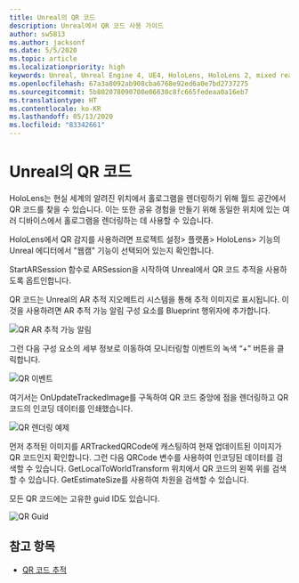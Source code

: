 ```yaml
---
title: Unreal의 QR 코드
description: Unreal에서 QR 코드 사용 가이드
author: sw5813
ms.author: jacksonf
ms.date: 5/5/2020
ms.topic: article
ms.localizationpriority: high
keywords: Unreal, Unreal Engine 4, UE4, HoloLens, HoloLens 2, mixed reality, 개발, 기능, 설명서, 가이드, 홀로그램, qr 코드
ms.openlocfilehash: 67a3a8092ab908cba6768e92ed6a0e7bd2737275
ms.sourcegitcommit: 5b802078090700e06630c8fc665fedeaa0a16eb7
ms.translationtype: HT
ms.contentlocale: ko-KR
ms.lasthandoff: 05/13/2020
ms.locfileid: "83342661"
---
```

# <a name="qr-codes-in-unreal"></a>Unreal의 QR 코드

HoloLens는 현실 세계의 알려진 위치에서 홀로그램을 렌더링하기 위해 월드 공간에서 QR 코드를 찾을 수 있습니다.  이는 또한 공유 경험을 만들기 위해 동일한 위치에 있는 여러 디바이스에서 홀로그램을 렌더링하는 데 사용할 수 있습니다. 

HoloLens에서 QR 감지를 사용하려면 프로젝트 설정> 플랫폼> HoloLens> 기능의 Unreal 에디터에서 "웹캠" 기능이 선택되어 있는지 확인합니다.  

StartARSession 함수로 ARSession을 시작하여 Unreal에서 QR 코드 추적을 사용하도록 옵트인합니다. 

QR 코드는 Unreal의 AR 추적 지오메트리 시스템을 통해 추적 이미지로 표시됩니다.  이것을 사용하려면 AR 추적 가능 알림 구성 요소를 Blueprint 행위자에 추가합니다. 

![QR AR 추적 가능 알림](images/unreal-spatialmapping-artrackablenotify.PNG)

그런 다음 구성 요소의 세부 정보로 이동하여 모니터링할 이벤트의 녹색 “+” 버튼을 클릭합니다.  

![QR 이벤트](images/unreal-spatialmapping-events.PNG)

여기서는 OnUpdateTrackedImage를 구독하여 QR 코드 중앙에 점을 렌더링하고 QR 코드의 인코딩 데이터를 인쇄했습니다. 

![QR 렌더링 예제](images/unreal-qr-render.PNG)

먼저 추적된 이미지를 ARTrackedQRCode에 캐스팅하여 현재 업데이트된 이미지가 QR 코드인지 확인합니다.  그런 다음 QRCode 변수를 사용하여 인코딩된 데이터를 검색할 수 있습니다.  GetLocalToWorldTransform 위치에서 QR 코드의 왼쪽 위를 검색할 수 있습니다.  GetEstimateSize를 사용하여 차원을 검색할 수 있습니다. 

모든 QR 코드에는 고유한 guid ID도 있습니다. 

![QR Guid](images/unreal-qr-guid.PNG)

## <a name="see-also"></a>참고 항목
* [QR 코드 추적](qr-code-tracking.md)
